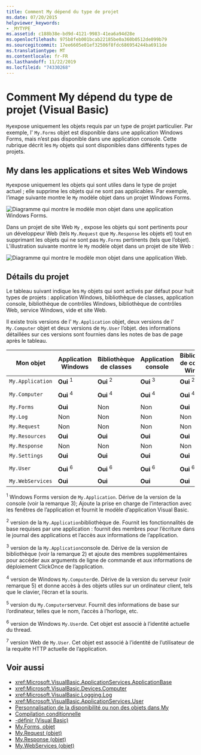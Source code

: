 ```yaml
---
title: Comment My dépend du type de projet
ms.date: 07/20/2015
helpviewer_keywords:
- _MYTYPE
ms.assetid: c188b38e-bd9d-4121-9983-41ea6a94d28e
ms.openlocfilehash: 975b8feb001bcab22185be0a360b0512de099b79
ms.sourcegitcommit: 17ee6605e01ef32506f8fdc686954244ba6911de
ms.translationtype: MT
ms.contentlocale: fr-FR
ms.lasthandoff: 11/22/2019
ms.locfileid: "74330268"
---
```

# <a name="how-my-depends-on-project-type-visual-basic"></a>Comment My dépend du type de projet (Visual Basic)

`My`expose uniquement les objets requis par un type de projet particulier. Par exemple, l' `My.Forms` objet est disponible dans une application Windows Forms, mais n’est pas disponible dans une application console. Cette rubrique décrit les `My` objets qui sont disponibles dans différents types de projets.  
  
## <a name="my-in-windows-applications-and-web-sites"></a>My dans les applications et sites Web Windows  

 `My`expose uniquement les objets qui sont utiles dans le type de projet actuel ; elle supprime les objets qui ne sont pas applicables. Par exemple, l’image suivante montre le `My` modèle objet dans un projet Windows Forms.  
  
 ![Diagramme qui montre le modèle mon objet dans une application Windows Forms.](./media/how-my-depends-on-project-type/my-object-model-windows-forms.png)  
  
 Dans un projet de site Web `My` , expose les objets qui sont pertinents pour un développeur Web (tels `My.Request` que `My.Response` les objets et) tout en supprimant les objets qui ne sont pas `My.Forms` pertinents (tels que l’objet). L’illustration suivante montre le `My` modèle objet dans un projet de site Web :  
  
 ![Diagramme qui montre le modèle mon objet dans une application Web.](./media/how-my-depends-on-project-type/my-object-model-web.png)  
  
## <a name="project-details"></a>Détails du projet  

 Le tableau suivant indique les `My` objets qui sont activés par défaut pour huit types de projets : application Windows, bibliothèque de classes, application console, bibliothèque de contrôles Windows, bibliothèque de contrôles Web, service Windows, vide et site Web.  
  
 Il existe trois versions de l' `My.Application` objet, deux versions de l' `My.Computer` objet et deux versions de `My.User` l’objet. des informations détaillées sur ces versions sont fournies dans les notes de bas de page après le tableau.  
  
|Mon objet|Application Windows|Bibliothèque de classes|Application console|Bibliothèque de contrôles Windows|Bibliothèque de contrôles Web|Service Windows|Vide|Site web|  
|---|---|---|---|---|---|---|---|---|  
|`My.Application`|**Oui** <sup>1</sup>|**Oui** <sup>2</sup>|**Oui** <sup>3</sup>|**Oui** <sup>2</sup>|Non|**Oui** <sup>3</sup>|Non|Non|  
|`My.Computer`|**Oui** <sup>4</sup>|**Oui** <sup>4</sup>|**Oui** <sup>4</sup>|**Oui** <sup>4</sup>|**Oui** <sup>5</sup>|**Oui** <sup>4</sup>|Non|**Oui** <sup>5</sup>|  
|`My.Forms`|**Oui**|Non|Non|**Oui**|Non|Non|Non|Non|  
|`My.Log`|Non|Non|Non|Non|Non|Non|Non|**Oui**|  
|`My.Request`|Non|Non|Non|Non|Non|Non|Non|**Oui**|  
|`My.Resources`|**Oui**|**Oui**|**Oui**|**Oui**|**Oui**|**Oui**|Non|Non|  
|`My.Response`|Non|Non|Non|Non|Non|Non|Non|**Oui**|  
|`My.Settings`|**Oui**|**Oui**|**Oui**|**Oui**|**Oui**|**Oui**|Non|Non|  
|`My.User`|**Oui** <sup>6</sup>|**Oui** <sup>6</sup>|**Oui** <sup>6</sup>|**Oui** <sup>6</sup>|**Oui** <sup>7</sup>|**Oui** <sup>6</sup>|Non|**Oui** <sup>7</sup>|  
|`My.WebServices`|**Oui**|**Oui**|**Oui**|**Oui**|**Oui**|**Oui**|Non|Non|  
  
 <sup>1</sup> Windows Forms version de `My.Application`. Dérive de la version de la console (voir la remarque 3); Ajoute la prise en charge de l’interaction avec les fenêtres de l’application et fournit le modèle d’application Visual Basic.  
  
 <sup>2</sup> version de la `My.Application`bibliothèque de. Fournit les fonctionnalités de base requises par une application : fournit des membres pour l’écriture dans le journal des applications et l’accès aux informations de l’application.  
  
 <sup>3</sup> version de la `My.Application`console de. Dérive de la version de bibliothèque (voir la remarque 2) et ajoute des membres supplémentaires pour accéder aux arguments de ligne de commande et aux informations de déploiement ClickOnce de l’application.  
  
 <sup>4</sup> version de Windows `My.Computer`de. Dérive de la version du serveur (voir remarque 5) et donne accès à des objets utiles sur un ordinateur client, tels que le clavier, l’écran et la souris.  
  
 <sup>5</sup> version du `My.Computer`serveur. Fournit des informations de base sur l’ordinateur, telles que le nom, l’accès à l’horloge, etc.  
  
 <sup>6</sup> version de Windows `My.User`de. Cet objet est associé à l’identité actuelle du thread.  
  
 <sup>7</sup> version Web de `My.User`. Cet objet est associé à l’identité de l’utilisateur de la requête HTTP actuelle de l’application.  
  
## <a name="see-also"></a>Voir aussi

- <xref:Microsoft.VisualBasic.ApplicationServices.ApplicationBase>
- <xref:Microsoft.VisualBasic.Devices.Computer>
- <xref:Microsoft.VisualBasic.Logging.Log>
- <xref:Microsoft.VisualBasic.ApplicationServices.User>
- [Personnalisation de la disponibilité ou non des objets dans My](../../../visual-basic/developing-apps/customizing-extending-my/customizing-which-objects-are-available-in-my.md)
- [Compilation conditionnelle](../../../visual-basic/programming-guide/program-structure/conditional-compilation.md)
- [-définir (Visual Basic)](../../../visual-basic/reference/command-line-compiler/define.md)
- [My.Forms, objet](../../../visual-basic/language-reference/objects/my-forms-object.md)
- [My.Request (objet)](../../../visual-basic/language-reference/objects/my-request-object.md)
- [My.Response (objet)](../../../visual-basic/language-reference/objects/my-response-object.md)
- [My.WebServices (objet)](../../../visual-basic/language-reference/objects/my-webservices-object.md)
